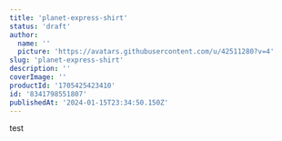 ```yaml
---
title: 'planet-express-shirt'
status: 'draft'
author:
  name: ''
  picture: 'https://avatars.githubusercontent.com/u/42511280?v=4'
slug: 'planet-express-shirt'
description: ''
coverImage: ''
productId: '1705425423410'
id: '8341798551807'
publishedAt: '2024-01-15T23:34:50.150Z'
---
```


test